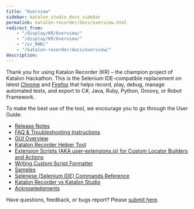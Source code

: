 ```yaml
---
title: "Overview" 
sidebar: katalon_studio_docs_sidebar
permalink: katalon-recorder/docs/overview.html 
redirect_from:
    - "/display/KR/Overview/"
    - "/display/KR/Overview/"
    - "/x/_RHR/"
    - "/katalon-recorder/docs/overview/"
description: 
---
```

Thank you for using Katalon Recorder (KR) – the champion project of Katalon Hackathon. This is the Selenium IDE-compatible replacement on latest [Chrome](https://chrome.google.com/webstore/detail/katalon-automation-record/ljdobmomdgdljniojadhoplhkpialdid?utm_source=chrome-ntp-icon) and [Firefox](https://addons.mozilla.org/en-US/firefox/addon/katalon-automation-record/) that helps record, play, debug, manage automated tests, and export to C#, Java, Ruby, Python, Groovy, or Robot Framework.

To make the best use of the tool, we encourage you to go through the User Guide.

*   [Release Notes](/display/KR/Release+Notes)
*   [FAQ & Troubleshooting Instructions](/pages/viewpage.action?pageId=13697518)
*   [GUI Overview](/display/KR/GUI+Overview)
*   [Katalon Recorder Helper Tool](/display/KR/Katalon+Recorder+Helper+Tool)
*   [Extension Scripts (AKA user-extensions.js) for Custom Locator Builders and Actions](/display/KR/Extension+Scripts+%28AKA+user-extensions.js%29+for+Custom+Locator+Builders+and+Actions)
*   [Writing Custom Script Formatter](/display/KR/Writing+Custom+Script+Formatter)
*   [Samples](/display/KR/Samples)
*   [Selenese (Selenium IDE) Commands Reference](/display/KR/Selenese+%28Selenium+IDE%29+Commands+Reference)
*   [Katalon Recorder vs Katalon Studio](/display/KR/Katalon+Recorder+vs+Katalon+Studio)
*   [Acknowledgments](/display/KR/Acknowledgments)

Have questions, feedback, or bugs report? Please [submit here](https://forum.katalon.com/categories/katalon-recorder).
